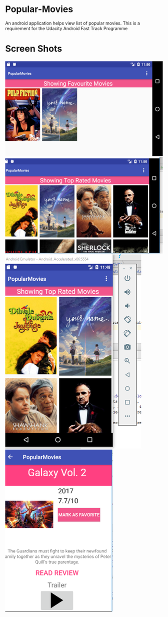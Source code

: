 # Popular-Movies
An android application helps view list of popular movies. This is a requirement for the Udacity Android Fast Track Programme

# Screen Shots
![Alt text](t1.PNG?raw=true "scrrenshot")
![Alt text](t2.PNG?raw=true "scrrenshot")
![Alt text](m1.PNG?raw=true "scrrenshot")
![Alt text](MovieDetail.PNG?raw=true "scrrenshot")

